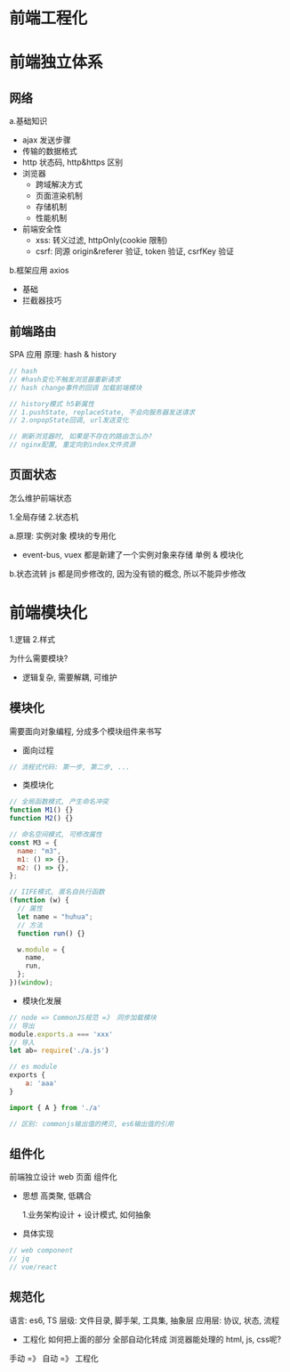 # 前端工程化

# 前端独立体系

## 网络

a.基础知识

- ajax 发送步骤
- 传输的数据格式
- http 状态码, http&https 区别
- 浏览器
  - 跨域解决方式
  - 页面渲染机制
  - 存储机制
  - 性能机制
- 前端安全性
  - xss: 转义过滤, httpOnly(cookie 限制)
  - csrf: 同源 origin&referer 验证, token 验证, csrfKey 验证

b.框架应用
axios

- 基础
- 拦截器技巧

## 前端路由

SPA 应用
原理: hash & history

```js
// hash
// #hash变化不触发浏览器重新请求
// hash change事件的回调 加载前端模块

// history模式 h5新属性
// 1.pushState, replaceState, 不会向服务器发送请求
// 2.onpopState回调, url发送变化

// 刷新浏览器时, 如果是不存在的路由怎么办?
// nginx配置, 重定向到index文件资源
```

## 页面状态

怎么维护前端状态

1.全局存储 2.状态机

a.原理: 实例对象 模块的专用化

- event-bus, vuex 都是新建了一个实例对象来存储
  单例 & 模块化

b.状态流转
js 都是同步修改的, 因为没有锁的概念, 所以不能异步修改

# 前端模块化

1.逻辑 2.样式

为什么需要模块?

- 逻辑复杂, 需要解耦, 可维护

## 模块化

需要面向对象编程, 分成多个模块组件来书写

- 面向过程

```js
// 流程式代码: 第一步, 第二步, ...
```

- 类模块化

```js
// 全局函数模式, 产生命名冲突
function M1() {}
function M2() {}

// 命名空间模式, 可修改属性
const M3 = {
  name: "m3",
  m1: () => {},
  m2: () => {},
};

// IIFE模式, 匿名自执行函数
(function (w) {
  // 属性
  let name = "huhua";
  // 方法
  function run() {}

  w.module = {
    name,
    run,
  };
})(window);
```

- 模块化发展

```js
// node => CommonJS规范 =》 同步加载模块
// 导出
module.exports.a === 'xxx'
// 导入
let ab= require('./a.js')

// es module
exports {
    a: 'aaa'
}

import { A } from './a'

// 区别: commonjs输出值的拷贝, es6输出值的引用
```

## 组件化

前端独立设计 web 页面 组件化

- 思想
  高类聚, 低耦合

  1.业务架构设计 + 设计模式, 如何抽象

- 具体实现

```js
// web component
// jq
// vue/react
```

## 规范化

语言: es6, TS
层级: 文件目录, 脚手架, 工具集, 抽象层
应用层: 协议, 状态, 流程

- 工程化
如何把上面的部分 全部自动化转成 浏览器能处理的 html, js, css呢?

手动 =》 自动 =》 工程化